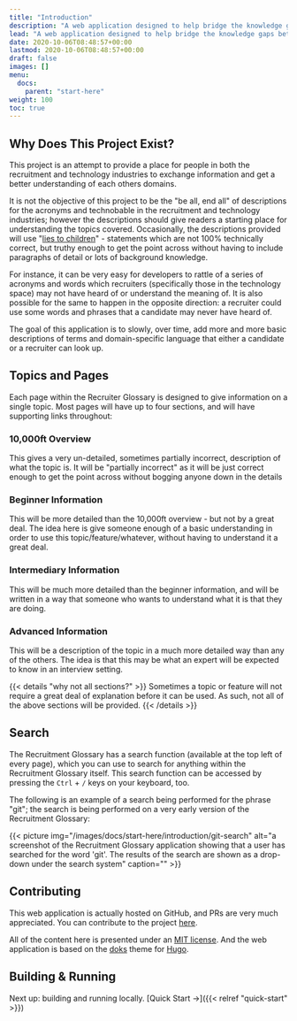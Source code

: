 ```yaml
---
title: "Introduction"
description: "A web application designed to help bridge the knowledge gaps between recruiters and technology workers (developers, designers, testers, etc.)."
lead: "A web application designed to help bridge the knowledge gaps between recruiters and technology workers (developers, designers, testers, etc.)."
date: 2020-10-06T08:48:57+00:00
lastmod: 2020-10-06T08:48:57+00:00
draft: false
images: []
menu:
  docs:
    parent: "start-here"
weight: 100
toc: true
---
```


## Why Does This Project Exist?

This project is an attempt to provide a place for people in both the recruitment and technology industries to exchange information and get a better understanding of each others domains.

It is not the objective of this project to be the "be all, end all" of descriptions for the acronyms and technobable in the recruitment and technology industries; however the descriptions should give readers a starting place for understanding the topics covered. Occasionally, the descriptions provided will use "[lies to children](https://en.wikipedia.org/wiki/Lie-to-children)" - statements which are not 100% technically correct, but truthy enough to get the point across without having to include paragraphs of detail or lots of background knowledge.

For instance, it can be very easy for developers to rattle of a series of acronyms and words which recruiters (specifically those in the technology space) may not have heard of or understand the meaning of. It is also possible for the same to happen in the opposite direction: a recruiter could use some words and phrases that a candidate may never have heard of.

The goal of this application is to slowly, over time, add more and more basic descriptions of terms and domain-specific language that either a candidate or a recruiter can look up.

## Topics and Pages

Each page within the Recruiter Glossary is designed to give information on a single topic. Most pages will have up to four sections, and will have supporting links throughout:

### 10,000ft Overview

This gives a very un-detailed, sometimes partially incorrect, description of what the topic is. It will be "partially incorrect" as it will be just correct enough to get the point across without bogging anyone down in the details

### Beginner Information

This will be more detailed than the 10,000ft overview - but not by a great deal. The idea here is give someone enough of a basic understanding in order to use this topic/feature/whatever, without having to understand it a great deal.

### Intermediary Information

This will be much more detailed than the beginner information, and will be written in a way that someone who wants to understand what it is that they are doing.

### Advanced Information

This will be a description of the topic in a much more detailed way than any of the others. The idea is that this may be what an expert will be expected to know in an interview setting.

{{< details "why not all sections?" >}}
Sometimes a topic or feature will not require a great deal of explanation before it can be used. As such, not all of the above sections will be provided.
{{< /details >}}

## Search

The Recruitment Glossary has a search function (available at the top left of every page), which you can use to search for anything within the Recruitment Glossary itself. This search function can be accessed by pressing the `Ctrl` + `/` keys on your keyboard, too.

The following is an example of a search being performed for the phrase "git"; the search is being performed on a very early version of the Recruitment Glossary:

{{< picture img="/images/docs/start-here/introduction/git-search" alt="a screenshot of the Recruitment Glossary application showing that a user has searched for the word 'git'. The results of the search are shown as a drop-down under the search system" caption="" >}}

## Contributing

This web application is actually hosted on GitHub, and PRs are very much appreciated. You can contribute to the project [here](https://getdoks.org/docs/contributing/how-to-contribute/).

All of the content here is presented under an [MIT license](https://tldrlegal.com/license/mit-license). And the web application is based on the [doks](https://getdoks.org/) theme for [Hugo](https://gohugo.io).

## Building & Running

Next up: building and running locally. [Quick Start →]({{< relref "quick-start" >}})
